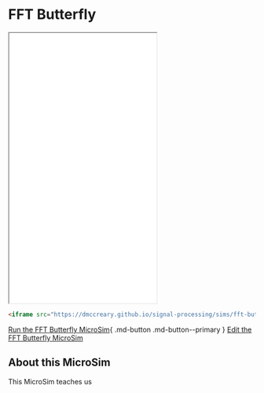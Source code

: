 # FFT Butterfly

<iframe src="main.html" height="550" scrolling="no" style="overflow: hidden;"></iframe>

```html
<iframe src="https://dmccreary.github.io/signal-processing/sims/fft-butterfly/main.html" height="550" scrolling="no" style="overflow: hidden;"></iframe>
```

[Run the FFT Butterfly MicroSim](./main.html){ .md-button .md-button--primary }
[Edit the FFT Butterfly MicroSim](https://editor.p5js.org/dmccreary/sketches/K-BDjmSQF)

## About this MicroSim

This MicroSim teaches us 